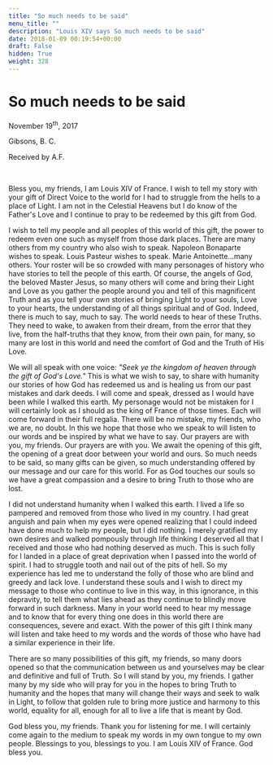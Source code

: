 ```yaml
---
title: "So much needs to be said"
menu_title: ""
description: "Louis XIV says So much needs to be said"
date: 2018-01-09 00:19:54+00:00
draft: False
hidden: True
weight: 328
---
```

# So much needs to be said

November 19<sup>th</sup>, 2017

Gibsons, B. C.

Received by A.F.

 

Bless you, my friends, I am Louis XIV of France. I wish to tell my story with your gift of Direct Voice to the world for I had to struggle from the hells to a place of Light. I am not in the Celestial Heavens but I do know of the Father's Love and I continue to pray to be redeemed by this gift from God.

I wish to tell my people and all peoples of this world of this gift, the power to redeem even one such as myself from those dark places. There are many others from my country who also wish to speak. Napoleon Bonaparte wishes to speak. Louis Pasteur wishes to speak. Marie Antoinette...many others. Your roster will be so crowded with many personages of history who have stories to tell the people of this earth. Of course, the angels of God, the beloved Master Jesus, so many others will come and bring their Light and Love as you gather the people around you and tell of this magnificent Truth and as you tell your own stories of bringing Light to your souls, Love to your hearts, the understanding of all things spiritual and of God. Indeed, there is much to say, much to say. The world needs to hear of these Truths. They need to wake, to awaken from their dream, from the error that they live, from the half-truths that they know, from their own pain, for many, so many are lost in this world and need the comfort of God and the Truth of His Love.

We will all speak with one voice: *"Seek ye the kingdom of heaven through the gift of God's Love."* This is what we wish to say, to share with humanity our stories of how God has redeemed us and is healing us from our past mistakes and dark deeds. I will come and speak, dressed as I would have been while I walked this earth. My personage would not be mistaken for I will certainly look as I should as the king of France of those times. Each will come forward in their full regalia. There will be no mistake, my friends, who we are, no doubt. In this we hope that those who we speak to will listen to our words and be inspired by what we have to say. Our prayers are with you, my friends. Our prayers are with you. We await the opening of this gift, the opening of a great door between your world and ours. So much needs to be said, so many gifts can be given, so much understanding offered by our message and our care for this world. For as God touches our souls so we have a great compassion and a desire to bring Truth to those who are lost.

I did not understand humanity when I walked this earth. I lived a life so pampered and removed from those who lived in my country. I had great anguish and pain when my eyes were opened realizing that I could indeed have done much to help my people, but I did nothing. I merely gratified my own desires and walked pompously through life thinking I deserved all that I received and those who had nothing deserved as much. This is such folly for I landed in a place of great deprivation when I passed into the world of spirit. I had to struggle tooth and nail out of the pits of hell. So my experience has led me to understand the folly of those who are blind and greedy and lack love. I understand these souls and I wish to direct my message to those who continue to live in this way, in this ignorance, in this depravity, to tell them what lies ahead as they continue to blindly move forward in such darkness. Many in your world need to hear my message and to know that for every thing one does in this world there are consequences, severe and exact. With the power of this gift I think many will listen and take heed to my words and the words of those who have had a similar experience in their life.

There are so many possibilities of this gift, my friends, so many doors opened so that the communication between us and yourselves may be clear and definitive and full of Truth. So I will stand by you, my friends. I gather many by my side who will pray for you in the hopes to bring Truth to humanity and the hopes that many will change their ways and seek to walk in Light, to follow that golden rule to bring more justice and harmony to this world, equality for all, enough for all to live a life that is meant by God.

God bless you, my friends. Thank you for listening for me. I will certainly come again to the medium to speak my words in my own tongue to my own people. Blessings to you, blessings to you. I am Louis XIV of France. God bless you.

